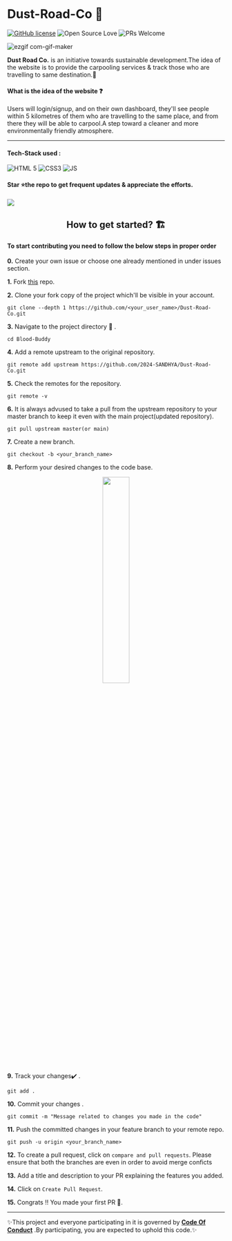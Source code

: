# Dust-Road-Co 🚕
[![GitHub license](https://img.shields.io/badge/license-MIT-blue.svg)](LICENSE) ![Open Source Love](https://badges.frapsoft.com/os/v2/open-source.svg?v=103)  ![PRs Welcome](https://img.shields.io/badge/PRs-welcome-green.svg) 

 ![ezgif com-gif-maker](https://user-images.githubusercontent.com/75671152/132312113-5d685fbf-d5f5-432a-bc92-8c90c79de721.gif) 
 
  **Dust Road Co.** is an initiative towards sustainable development.The idea of the website is to provide the carpooling services & track those who are travelling to same destination.🚕 
  
  #### What is the idea of the website ❓
Users will login/signup, and on their own dashboard, they'll see people within 5 kilometres of them who are travelling to the same place, and from there they will be able to carpool.A step toward a cleaner and more environmentally friendly atmosphere. 

<hr>

#### Tech-Stack used :

<!--   <p align ="center"><code> -->
  ![HTML 5](https://img.shields.io/badge/HTML5-E34F26?style=for-the-badge&logo=html5&logoColor=white)
  ![CSS3](https://img.shields.io/badge/CSS3-1572B6?style=for-the-badge&logo=css3&logoColor=white)
  ![JS](https://img.shields.io/badge/JavaScript-323330?style=for-the-badge&logo=javascript&logoColor=F7DF1E)
<!--   <img height="30" src="https://raw.githubusercontent.com/github/explore/80688e429a7d4ef2fca1e82350fe8e3517d3494d/topics/javascript/javascript.png"></code> -->
<!--   <code><img height="30" src="https://raw.githubusercontent.com/github/explore/80688e429a7d4ef2fca1e82350fe8e3517d3494d/topics/html/html.png"></code>
  <code><img height="30" src="https://raw.githubusercontent.com/github/explore/80688e429a7d4ef2fca1e82350fe8e3517d3494d/topics/css/css.png"></code> -->
<!--   </p> -->

<h4> Star ⭐️the repo to get frequent updates & appreciate the efforts.</h4>
<img src="https://user-images.githubusercontent.com/75671152/132321870-a1f14163-fece-46cb-b109-12f598a773c5.png" />


  
<h2 align=center>  How to get started? 🏗 </h2> 

<h4> To start contributing you need to follow the below steps in proper order </h3>

**0.**  Create your own issue or choose one already mentioned in under issues section.

**1.**  Fork [this](https://github.com/2024-SANDHYA/Dust-Road-Co.git) repo.

**2.**  Clone your fork copy of the project which'll be visible in your account.

```
git clone --depth 1 https://github.com/<your_user_name>/Dust-Road-Co.git
```

**3.** Navigate to the project directory :file_folder: .

```
cd Blood-Buddy
```

**4.** Add a remote upstream to the original repository.

```
git remote add upstream https://github.com/2024-SANDHYA/Dust-Road-Co.git
```

**5.** Check the remotes for the repository.

```
git remote -v
```

**6.** It is always advused to take a pull from the upstream repository to your master branch to keep it even with the main project(updated repository).

```
git pull upstream master(or main)
```

**7.** Create a new branch.

```
git checkout -b <your_branch_name>
```

**8.** Perform your desired changes to the code base.

<p align="center"><img width=35% src="https://media2.giphy.com/media/L1R1tvI9svkIWwpVYr/giphy.gif?cid=ecf05e47pzi2rpig0vc8pjusra8hiai1b91zgiywvbubu9vu&rid=giphy.gif"></p>

**9.** Track your changes:heavy_check_mark: .

```
git add . 
```

**10.** Commit your changes .

```
git commit -m "Message related to changes you made in the code"
```

**11.** Push the committed changes in your feature branch to your remote repo.

```
git push -u origin <your_branch_name>
```

**12.** To create a pull request, click on `compare and pull requests`. Please ensure that both the branches are even in order to avoid merge conficts

**13.** Add a title and description to your PR explaining the features you added.

**14.** Click on `Create Pull Request`.

**15.** Congrats !! You made your first PR 🥳.
<hr>

 ✨This project and everyone participating in it is governed by **[Code Of Conduct](https://github.com/2024-SANDHYA/Dust-Road-Co/blob/187426b252ea57b861dbbb5a65fb567c7b8dd650/Code%20Of%20Conduct.md)** .By participating, you are expected to uphold this code.✨

